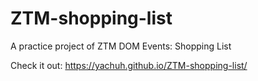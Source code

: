 # ZTM-shopping-list
A practice project of ZTM DOM Events: Shopping List

Check it out: https://yachuh.github.io/ZTM-shopping-list/
